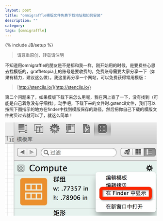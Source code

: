 ```yaml
---
layout: post
title: "omnigraffle模版文件免费下载地址和如何安装"
description: ""
category:
tags: [omnigraffle]
---
```

{% include JB/setup %}     
> 请尊重原创，转载请注明

不知道用omnigraffle的朋友是不是都和我一样，刚开始用的时候，是要费些心思去找模版的，graffletopia上的账号是要收费的，免费账号需要大家分享一下（如果有精力，建议这么做）。我这里再分享一个网站，可以免费获得常用模版：
> [http://stencils.io/](http://stencils.io/)     

第二个问题来了，如果模版下载下来怎么用呢，我在网上查了一下，没有找到（可能是自己着急没有仔细找），动手吧，下载下来的文件时.gstencil文件，我们可以按照下图指示的地方在finder中找到模版保存的路径，然后把你自己下载的模版文件拷贝过去就可以了，就这么简单！     


<img src="https://raw.githubusercontent.com/arkulo56/arkulo56.github.com/master/images/monigraffle.png" width="500" />   
